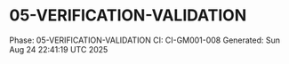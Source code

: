# 05-VERIFICATION-VALIDATION
Phase: 05-VERIFICATION-VALIDATION
CI: CI-GM001-008
Generated: Sun Aug 24 22:41:19 UTC 2025
